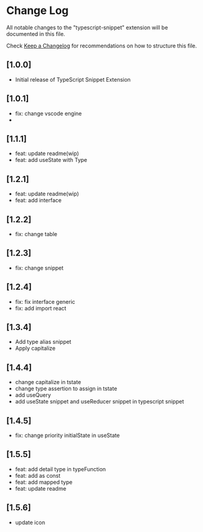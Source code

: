 # Change Log

All notable changes to the "typescript-snippet" extension will be documented in this file.

Check [Keep a Changelog](http://keepachangelog.com/) for recommendations on how to structure this file.

## [1.0.0]

- Initial release of TypeScript Snippet Extension

## [1.0.1]

- fix: change vscode engine 
- 
## [1.1.1]

- feat: update readme(wip)
- feat: add useState with Type

## [1.2.1]

- feat: update readme(wip)
- feat: add interface

## [1.2.2]

- fix: change table

## [1.2.3]

- fix: change snippet

## [1.2.4]

- fix: fix interface generic
- fix: add import react

## [1.3.4]

- Add type alias snippet
- Apply capitalize

## [1.4.4]
- change capitalize in tstate
- change type assertion to assign in tstate
- add useQuery
- add useState snippet and useReducer snippet in typescript snippet

## [1.4.5]
- fix: change priority initialState in useState

## [1.5.5]
- feat: add detail type in typeFunction
- feat: add as const
- feat: add mapped type
- feat: update readme

## [1.5.6]
- update icon